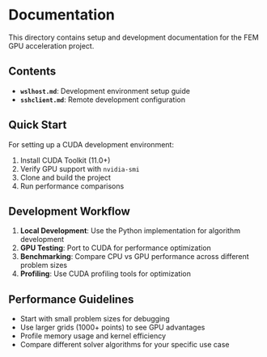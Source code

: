 # Documentation

This directory contains setup and development documentation for the FEM GPU acceleration project.

## Contents

- **`wslhost.md`**: Development environment setup guide
- **`sshclient.md`**: Remote development configuration

## Quick Start

For setting up a CUDA development environment:

1. Install CUDA Toolkit (11.0+)
2. Verify GPU support with `nvidia-smi`
3. Clone and build the project
4. Run performance comparisons

## Development Workflow

1. **Local Development**: Use the Python implementation for algorithm development
2. **GPU Testing**: Port to CUDA for performance optimization
3. **Benchmarking**: Compare CPU vs GPU performance across different problem sizes
4. **Profiling**: Use CUDA profiling tools for optimization

## Performance Guidelines

- Start with small problem sizes for debugging
- Use larger grids (1000+ points) to see GPU advantages
- Profile memory usage and kernel efficiency
- Compare different solver algorithms for your specific use case
